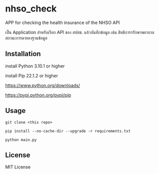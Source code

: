 # nhso_check
APP for checking the health insurance of the NHSO API 

เป็น Application สำหรับเรียก API ของ สปสช. แล้วบันทึกข้อมูล เช่น สิทธิการรรักษาพยาบาล สถานะการดายลงฐานข้อมูล

## Installation

install Python 3.10.1 or higher

install Pip 22.1.2 or higher

https://www.python.org/downloads/

https://pypi.python.org/pypi/pip

## Usage

```
git clone <this repo>
```

```
pip install --no-cache-dir --upgrade -r requirements.txt
```
    python main.py
    

## License

MIT License


